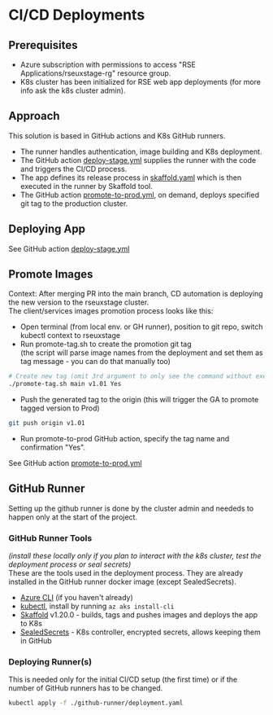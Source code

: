 # CI/CD Deployments  

## Prerequisites  
- Azure subscription with permissions to access "RSE Applications/rseuxstage-rg" resource group.  
- K8s cluster has been initialized for RSE web app deployments (for more info ask the k8s cluster admin).     

## Approach  
This solution is based in GitHub actions and K8s GitHub runners.    
- The runner handles authentication, image building and K8s deployment.   
- The GitHub action [deploy-stage.yml](../.github/workflows/deploy-stage.yml) supplies the runner with the code and triggers the CI/CD process.  
- The app defines its release process in [skaffold.yaml](skaffold.yaml) which is then executed in the runner by Skaffold tool.
- The GitHub action [promote-to-prod.yml](../.github/workflows/promote-to-prod.yml), on demand, deploys specified git tag to the production cluster. 

## Deploying App  
See GitHub action [deploy-stage.yml](../.github/workflows/deploy-stage.yml)    

## Promote Images
Context: After merging PR into the main branch, CD automation is deploying the new version to the rseuxstage cluster.   
The client/services images promotion process looks like this:  
- Open terminal (from local env. or GH runner), position to git repo, switch kubectl context to rseuxstage  
- Run promote-tag.sh to create the promotion git tag   
  (the script will parse image names from the deployment and set them as tag message - you can do that manually too)   
```bash
# Create new tag (omit 3rd argument to only see the command without executing) 
./promote-tag.sh main v1.01 Yes
```
- Push the generated tag to the origin (this will trigger the GA to promote tagged version to Prod)
```bash
git push origin v1.01  
```
- Run promote-to-prod GitHub action, specify the tag name and confirmation "Yes".  

See GitHub action [promote-to-prod.yml](../.github/workflows/promote-to-prod.yml)

## GitHub Runner
Setting up the github runner is done by the cluster admin and neededs to happen only at the start of the project.

### GitHub Runner Tools  
*(install these locally only if you plan to interact with the k8s cluster, test the deployment process or seal secrets)*    
These are the tools used in the deployment process. They are already installed in the GitHub runner docker image (except SealedSecrets).   
- [Azure CLI](https://docs.microsoft.com/en-us/cli/azure/install-azure-cli) (if you haven't already)  
- [kubectl](https://kubernetes.io/docs/tasks/tools/install-kubectl/), install by running ```az aks install-cli```  
- [Skaffold](https://skaffold.dev/docs/install/) v1.20.0 - builds, tags and pushes images and deploys the app to K8s   
- [SealedSecrets](https://github.com/bitnami-labs/sealed-secrets/releases) - K8s controller, encrypted secrets, allows keeping them in GitHub  

### Deploying Runner(s)  
This is needed only for the initial CI/CD setup (the first time) or if the number of GitHub runners has to be changed.   

```bash
kubectl apply -f ./github-runner/deployment.yaml  
``` 

